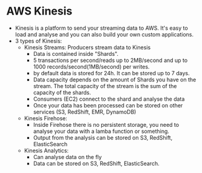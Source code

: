 # AWS Kinesis

- Kinesis is a platform to send your streaming data to AWS. It's easy to load and analyse and you can also build your own custom applications.
- 3 types of Kinesis:
  - Kinesis Streams: Producers stream data to Kinesis
    - Data is contained inside "Shards".
    - 5 transactions per second/reads up to 2MB/second and up to 1000 records/second(1MB/second) per writes.
    - by default data is stored for 24h. It can be stored up to 7 days.
    - Data capacity depends on the amount of Shards you have on the stream. The total capacity of the stream is the sum of the capacity of the      shards.
    - Consumers (EC2) connect to the shard and analyse the data
    - Once your data has been processed can be stored on other services (S3, RedShift, EMR, DynamoDB)
  - Kinesis Firehose:
    - Inside Firehose there is no persistent storage, you need to analyse your data with a lamba function or something.
    - Output from the analysis can be stored on S3, RedShift, ElasticSearch
  - Kinesis Analytics:
    - Can analyse data on the fly
    - Data can be stored on S3, RedShift, ElasticSearch.